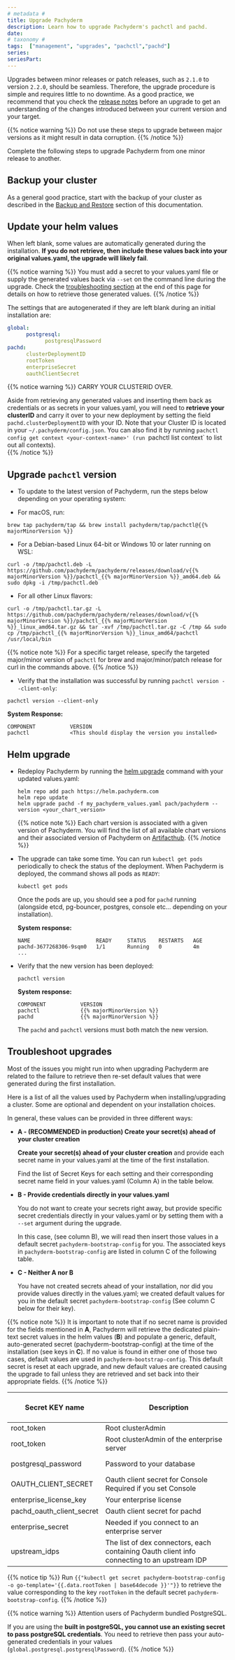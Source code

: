 ```yaml
---
# metadata # 
title: Upgrade Pachyderm
description: Learn how to upgrade Pachyderm's pachctl and pachd. 
date: 
# taxonomy #
tags:  ["management", "upgrades", "pachctl","pachd"]
series:
seriesPart:
---
```


Upgrades between minor releases or patch releases, such as `2.1.0` to version `2.2.0`,
should be seamless.
Therefore, the upgrade procedure is simple and requires little to no downtime.
As a good practice, we recommend that you check the [release notes](https://github.com/pachyderm/pachyderm/blob/master/CHANGELOG) before an upgrade to get an understanding of the changes introduced between your current version and your target. 

{{% notice warning %}}
Do not use these steps to upgrade between major versions as it might result in data corruption.
{{% /notice %}}

Complete the following steps to upgrade Pachyderm from one minor release to another.
## Backup your cluster

As a general good practice, start with the backup of your cluster as described in the [Backup and Restore](../backup-restore/)
section of this documentation.

## Update your helm values

When left blank, some values are automatically generated during the installation. 
**If you do not retrieve, then include these values back into your original values.yaml, the upgrade will likely fail**.

{{% notice warning %}}
You must add a secret to your values.yaml file or supply the generated values back via `--set` on the command line during the upgrade. Check the [troubleshooting section](#troubleshoot-upgrades) at the end of this page for details on how to retrieve those generated values.
{{% /notice %}}

The settings that are autogenerated if they are left blank during an initial installation are:

```yaml 
global:
      postgresql:
            postgresqlPassword
pachd:
      clusterDeploymentID
      rootToken
      enterpriseSecret
      oauthClientSecret
```

{{% notice warning  %}}
CARRY YOUR CLUSTERID OVER.

Aside from retrieving any generated values and inserting them back as credentials  or as secrets in your values.yaml, you will need to **retrieve your clusterID** and carry it over to your new deployment by setting the field `pachd.clusterDeploymentID` with your ID. Note that your Cluster ID is located in your `~/.pachyderm/config.json`. You can also find it by running `pachctl config get context <your-context-name>' (run `pachctl list context` to list out all contexts).  
{{% /notice %}}

## Upgrade `pachctl` version
 
 - To update to the latest version of Pachyderm, run the steps below depending on your operating system:
  
  * For macOS, run:  

  ```shell  
  brew tap pachyderm/tap && brew install pachyderm/tap/pachctl@{{% majorMinorVersion %}}
  ```  

  * For a Debian-based Linux 64-bit or Windows 10 or later running on  
  WSL:  

  ```shell  
  curl -o /tmp/pachctl.deb -L https://github.com/pachyderm/pachyderm/releases/download/v{{% majorMinorVersion %}}/pachctl_{{% majorMinorVersion %}}_amd64.deb && sudo dpkg -i /tmp/pachctl.deb  
  ```  

  * For all other Linux flavors:  

  ```shell  
  curl -o /tmp/pachctl.tar.gz -L https://github.com/pachyderm/pachyderm/releases/download/v{{% majorMinorVersion %}}/pachctl_{{% majorMinorVersion %}}_linux_amd64.tar.gz && tar -xvf /tmp/pachctl.tar.gz -C /tmp && sudo cp /tmp/pachctl_{{% majorMinorVersion %}}_linux_amd64/pachctl /usr/local/bin  
  ```  

  {{% notice note %}}
  For a specific target release, specify the targeted major/minor version of `pachctl` for brew and major/minor/patch release for curl in the commands above.
  {{% /notice %}}

 - Verify that the installation was successful by running `pachctl version --client-only`:  
  
  ```shell  
  pachctl version --client-only  
  ```  

  **System Response:**  

  ```shell  
  COMPONENT           VERSION  
  pachctl             <This should display the version you installed>  
  ```  

## Helm upgrade

- Redeploy Pachyderm by running the [helm upgrade](https://helm.sh/docs/helm/helm_upgrade/) command with your updated values.yaml:

  ```shell
  helm repo add pach https://helm.pachyderm.com
  helm repo update
  helm upgrade pachd -f my_pachyderm_values.yaml pach/pachyderm --version <your_chart_version>
  ```

  {{% notice note %}}
  Each chart version is associated with a given version of Pachyderm. You will find the list of all available chart versions and their associated version of Pachyderm on [Artifacthub](https://artifacthub.io/packages/helm/pachyderm/pachyderm).
  {{% /notice %}}

- The upgrade can take some time. You can run `kubectl get pods` periodically
to check the status of the deployment. When Pachyderm is deployed, the command
shows all pods as `READY`:

  ```shell
  kubectl get pods
  ```
  Once the pods are up, you should see a pod for `pachd` running 
  (alongside etcd, pg-bouncer, postgres, console etc... depending on your installation). 

  **System response:**

  ```shell
  NAME                     READY     STATUS    RESTARTS   AGE
  pachd-3677268306-9sqm0   1/1       Running   0          4m
  ...
  ```

- Verify that the new version has been deployed:

  ```shell
  pachctl version
  ```

  **System response:**

  ```shell
  COMPONENT           VERSION
  pachctl             {{% majorMinorVersion %}}
  pachd               {{% majorMinorVersion %}}
  ```

  The `pachd` and `pachctl` versions must both match the new version.

## Troubleshoot upgrades

Most of the issues you might run into when
upgrading Pachyderm are related to the failure to retrieve 
then re-set default values that were generated during the first installation.

Here is a list of all the values used by Pachyderm when installing/upgrading a cluster. Some are optional and dependent on your installation choices.

In general, these values can be provided in three different ways:

- **A - (RECOMMENDED in production) Create your secret(s) ahead of your cluster creation** 
      
  **Create your secret(s) ahead of your cluster creation** and provide each secret name in your values.yaml at the time of the first installation. 

  Find the list of Secret Keys for each setting and their corresponding secret name field in your values.yaml (Column A) in the table below.

- **B - Provide credentials directly in your values.yaml**

  You do not want to create your secrets right away, but provide specific secret credentials directly in your values.yaml or by setting them  with a `--set` argument during the upgrade.

  In this case, (see column B), we will read then insert those values in a default secret `pachyderm-bootstrap-config` for you. The associated keys in `pachyderm-bootstrap-config` are listed in column C of the following table.


- **C - Neither A nor B**

  You have not created secrets ahead of your installation, nor did you provide values directly in the values.yaml; we created default values for you in the default secret `pachyderm-bootstrap-config` (See column C below for their key). 
  

{{% notice note %}}
It is important to note that if no secret name is provided for the fields mentioned in **A**, Pachyderm will retrieve the dedicated plain-text secret values in the helm values (**B**) and populate a generic, default, auto-generated secret (pachyderm-bootstrap-config) at the time of the installation (see keys in **C**). If no value is found in either one of those two cases, default values are used in `pachyderm-bootstrap-config`. This default secret is reset at each upgrade, and new default values are created causing the upgrade to fail unless they are retrieved and set back into their appropriate fields.
{{% /notice %}}

|Secret KEY name| <div style="width:290px"> Description </div>| A - Create your secrets ahead <br> of your cluster creation| B - Pass credentials in values.yaml| <div style="width:250px"> C - Neither A nor B - KEY name in default `pachyderm-bootstrap-config` secret </div>| 
|------------|------------|-----|--------|---------|
|root_token| Root clusterAdmin| pachd.rootTokenSecretName |pachd.rootToken|rootToken|
|root_token|Root clusterAdmin of the enterprise server|pachd.enterpriseRootTokenSecretName|pachd.enterpriseRootToken|enterpriseRootToken|
|postgresql_password|Password to your database|global.postgresql.postgresqlExistingSecretName <br> global.postgresql.postgresqlExistingSecretKey |global.postgresql.postgresqlPassword|postgresql-password * in separate secret called `postgres`|
|OAUTH_CLIENT_SECRET|Oauth client secret for Console <br> Required if you set Console|console.config.oauthClientSecretSecretName |console.config.oauthClientSecret|oidcClients[1].secret|
|enterprise_license_key|Your enterprise license|pachd.enterpriseLicenseKeySecretName |pachd.enterpriseLicenseKey|license|
|pachd_oauth_client_secret| Oauth client secret for pachd| pachd.oauthClientSecretSecretName|pachd.oauthClientSecret|oidcClients[0].secret|
|enterprise_secret|Needed if you connect to an enterprise server|pachd.enterpriseSecretSecretName  |pachd.enterpriseSecret|enterpriseSecret|
|upstream_idps|The list of dex connectors, each containing Oauth client info connecting to an upstream IDP|oidc.upstreamIDPsSecretName|oidc.upstreamIDPs|idps|


{{% notice tip %}}
Run `{{"kubectl get secret pachyderm-bootstrap-config -o go-template='{{.data.rootToken | base64decode }}'"}}` to retrieve the value corresponding to the key `rootToken` in the default secret `pachyderm-bootstrap-config`.
{{% /notice  %}}

{{% notice warning  %}} 
Attention users of Pachyderm bundled PostgreSQL.

If you are using the **built in postgreSQL, you cannot use an existing secret to pass postgreSQL credentials**. You need to retrieve then pass your auto-generated credentials in your values (`global.postgresql.postgresqlPassword`).
{{% /notice %}}